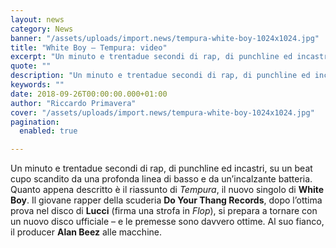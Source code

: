 ```yaml
---
layout: news
category: News
banner: "/assets/uploads/import.news/tempura-white-boy-1024x1024.jpg"
title: "White Boy – Tempura: video"
excerpt: "Un minuto e trentadue secondi di rap, di punchline ed incastri, su un beat cupo scandito da una profonda linea di basso e da un’incalzante batteria. Quanto appena descritto è il riassunto di Tempura, il nuovo singolo di White Boy. Il giovane rapper della scuderia Do Your Thang Records, dopo l’ottima prova nel disco di [&hellip"
quote: ""
description: "Un minuto e trentadue secondi di rap, di punchline ed incastri, su un beat cupo scandito da una profonda linea di basso e da un’incalzante batteria. Quanto appena descritto è il riassunto di Tempura, il nuovo singolo di White Boy. Il giovane rapper della scuderia Do Your Thang Records, dopo l’ottima prova nel disco di [&hellip"
keywords: ""
date: 2018-09-26T00:00:00.000+01:00
author: "Riccardo Primavera"
cover: "/assets/uploads/import.news/tempura-white-boy-1024x1024.jpg"
pagination:
  enabled: true

---
```


Un minuto e trentadue secondi di rap, di punchline ed incastri, su un beat cupo scandito da una profonda linea di basso e da un’incalzante batteria. Quanto appena descritto è il riassunto di _Tempura_, il nuovo singolo di **White Boy**. Il giovane rapper della scuderia **Do Your Thang Records**, dopo l’ottima prova nel disco di **Lucci** (firma una strofa in _Flop_), si prepara a tornare con un nuovo disco ufficiale – e le premesse sono davvero ottime. Al suo fianco, il producer **Alan Beez** alle macchine.